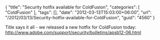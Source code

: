 {
	"title": "Security hotfix available for ColdFusion",
	"categories": [
		"ColdFusion"
	],
	"tags": [],
	"date": "2012-03-13T15:03:00+06:00",
	"url": "/2012/03/13/Security-hotfix-available-for-ColdFusion",
	"guid": "4560"
}

Title says it all - we released a new hotfix for ColdFusion today: <a href="http://www.adobe.com/support/security/bulletins/apsb12-06.html">http://www.adobe.com/support/security/bulletins/apsb12-06.html</a>